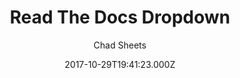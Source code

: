 ---
title: Read The Docs Dropdown
github: 'https://github.com/cjsheets/mkdocs-rtd-dropdown'
demo: 'http://readthedocs.sheets.ch/'
author: Chad Sheets
ssg:
  - MkDocs
cms:
  - No Cms
date: 2017-10-29T19:41:23.000Z
github_branch: master
description: MkDocs Theme - modified version of ReadTheDocs
stale: true
---